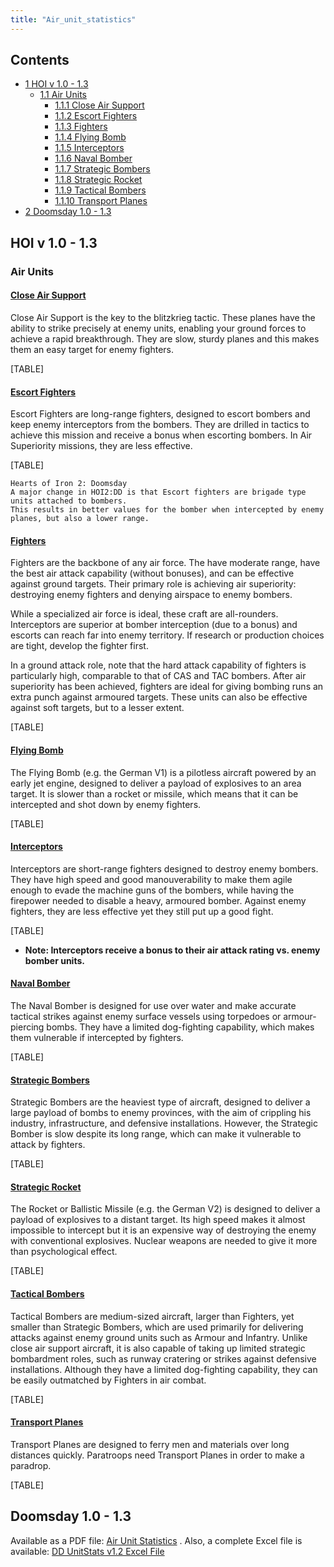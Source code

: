 ```yaml
---
title: "Air_unit_statistics"
---
```


## Contents

-   [ 1 HOI v 1.0 - 1.3 ](#HOI_v_1.0_-_1.3)
    -   [ 1.1 Air Units ](#Air_Units)
        -   [ 1.1.1 Close Air Support ](#Close_Air_Support)
        -   [ 1.1.2 Escort Fighters ](#Escort_Fighters)
        -   [ 1.1.3 Fighters ](#Fighters)
        -   [ 1.1.4 Flying Bomb ](#Flying_Bomb)
        -   [ 1.1.5 Interceptors ](#Interceptors)
        -   [ 1.1.6 Naval Bomber ](#Naval_Bomber)
        -   [ 1.1.7 Strategic Bombers ](#Strategic_Bombers)
        -   [ 1.1.8 Strategic Rocket ](#Strategic_Rocket)
        -   [ 1.1.9 Tactical Bombers ](#Tactical_Bombers)
        -   [ 1.1.10 Transport Planes ](#Transport_Planes)
-   [ 2 Doomsday 1.0 - 1.3 ](#Doomsday_1.0_-_1.3)

##  HOI v 1.0 - 1.3 

###  Air Units 

####  [Close Air Support](/Close_Air_Support "Close Air Support") 

Close Air Support is the key to the blitzkrieg tactic. These planes have
the ability to strike precisely at enemy units, enabling your ground
forces to achieve a rapid breakthrough. They are slow, sturdy planes and
this makes them an easy target for enemy fighters.

[TABLE]

####  [Escort Fighters](/Escort_Fighters "Escort Fighters") 

Escort Fighters are long-range fighters, designed to escort bombers and
keep enemy interceptors from the bombers. They are drilled in tactics to
achieve this mission and receive a bonus when escorting bombers. In Air
Superiority missions, they are less effective.

[TABLE]

    Hearts of Iron 2: Doomsday
    A major change in HOI2:DD is that Escort fighters are brigade type units attached to bombers.
    This results in better values for the bomber when intercepted by enemy planes, but also a lower range.

####  [Fighters](/Fighters "Fighters") 

Fighters are the backbone of any air force. The have moderate range,
have the best air attack capability (without bonuses), and can be
effective against ground targets. Their primary role is achieving air
superiority: destroying enemy fighters and denying airspace to enemy
bombers.

While a specialized air force is ideal, these craft are all-rounders.
Interceptors are superior at bomber interception (due to a bonus) and
escorts can reach far into enemy territory. If research or production
choices are tight, develop the fighter first.

In a ground attack role, note that the hard attack capability of
fighters is particularly high, comparable to that of CAS and TAC
bombers. After air superiority has been achieved, fighters are ideal for
giving bombing runs an extra punch against armoured targets. These units
can also be effective against soft targets, but to a lesser extent.

[TABLE]

####  [Flying Bomb](/Flying_Bomb "Flying Bomb") 

The Flying Bomb (e.g. the German V1) is a pilotless aircraft powered by
an early jet engine, designed to deliver a payload of explosives to an
area target. It is slower than a rocket or missile, which means that it
can be intercepted and shot down by enemy fighters.

[TABLE]

####  [Interceptors](/Interceptors "Interceptors") 

Interceptors are short-range fighters designed to destroy enemy bombers.
They have high speed and good manouverability to make them agile enough
to evade the machine guns of the bombers, while having the firepower
needed to disable a heavy, armoured bomber. Against enemy fighters, they
are less effective yet they still put up a good fight.

[TABLE]

-   **Note: Interceptors receive a bonus to their air attack rating vs.
    enemy bomber units.**

  

####  [Naval Bomber](/Naval_Bomber "Naval Bomber") 

The Naval Bomber is designed for use over water and make accurate
tactical strikes against enemy surface vessels using torpedoes or
armour-piercing bombs. They have a limited dog-fighting capability,
which makes them vulnerable if intercepted by fighters.

[TABLE]

####  [Strategic Bombers](/Strategic_Bombers "Strategic Bombers") 

Strategic Bombers are the heaviest type of aircraft, designed to deliver
a large payload of bombs to enemy provinces, with the aim of crippling
his industry, infrastructure, and defensive installations. However, the
Strategic Bomber is slow despite its long range, which can make it
vulnerable to attack by fighters.

[TABLE]

####  [Strategic Rocket](/Strategic_Rocket "Strategic Rocket") 

The Rocket or Ballistic Missile (e.g. the German V2) is designed to
deliver a payload of explosives to a distant target. Its high speed
makes it almost impossible to intercept but it is an expensive way of
destroying the enemy with conventional explosives. Nuclear weapons are
needed to give it more than psychological effect.

[TABLE]

####  [Tactical Bombers](/Tactical_Bombers "Tactical Bombers") 

Tactical Bombers are medium-sized aircraft, larger than Fighters, yet
smaller than Strategic Bombers, which are used primarily for delivering
attacks against enemy ground units such as Armour and Infantry. Unlike
close air support aircraft, it is also capable of taking up limited
strategic bombardment roles, such as runway cratering or strikes against
defensive installations. Although they have a limited dog-fighting
capability, they can be easily outmatched by Fighters in air combat.

[TABLE]

####  [Transport Planes](/Transport_Planes "Transport Planes") 

Transport Planes are designed to ferry men and materials over long
distances quickly. Paratroops need Transport Planes in order to make a
paradrop.

[TABLE]

##  Doomsday 1.0 - 1.3 

Available as a PDF file: [Air Unit
Statistics](/index.php?title=Special:Upload&wpDestFile=UnitStats_DD12_Air.pdf "UnitStats DD12 Air.pdf")
. Also, a complete Excel file is available: [DD UnitStats v1.2 Excel
File](http://joe-s.home.insightbb.com/hoi2dd.htm)
